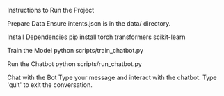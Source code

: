 Instructions to Run the Project

Prepare Data
Ensure intents.json is in the data/ directory.

Install Dependencies
pip install torch transformers scikit-learn

Train the Model
python scripts/train_chatbot.py

Run the Chatbot
python scripts/run_chatbot.py

Chat with the Bot
Type your message and interact with the chatbot.
Type 'quit' to exit the conversation.

